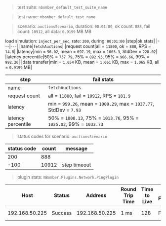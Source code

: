 > test suite: `nbomber_default_test_suite_name`

> test name: `nbomber_default_test_name`

> scenario: `auctionsScenario`, duration: `00:01:00`, ok count: `888`, fail count: `10912`, all data: `0.9199` MB MB

load simulation: `inject_per_sec`, rate: `200`, during: `00:01:00`
|step|ok stats|
|---|---|
|name|`fetchAuctions`|
|request count|all = `11800`, ok = `888`, RPS = `14.8`|
|latency|min = `56.02`, mean = `697.19`, max = `1003.3`, StdDev = `228.02`|
|latency percentile|50% = `737.79`, 75% = `892.93`, 95% = `966.66`, 99% = `992.26`|
|data transfer|min = `1.054` KB, mean = `1.061` KB, max = `1.065` KB, all = `0.9199` MB|

|step|fail stats|
|---|---|
|name|`fetchAuctions`|
|request count|all = `11800`, fail = `10912`, RPS = `181.9`|
|latency|min = `999.26`, mean = `1009.29`, max = `1037.77`, StdDev = `7.93`|
|latency percentile|50% = `1008.13`, 75% = `1013.76`, 95% = `1025.02`, 99% = `1033.73`|
> status codes for scenario: `auctionsScenario`

|status code|count|message|
|---|---|---|
|200|888||
|-100|10912|step timeout|

> plugin stats: `NBomber.Plugins.Network.PingPlugin`

|Host|Status|Address|Round Trip Time|Time to Live|Don't Fragment|Buffer Size|
|---|---|---|---|---|---|---|
|192.168.50.225|Success|192.168.50.225|1 ms|128|False|32 bytes|

